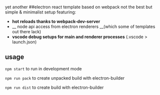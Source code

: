 yet another
##electron react template based on webpack
not the best but simple & minimalist setup featuring:
* __hot reloads thanks to webpack-dev-server__
* __ node api access from electron renderers __(which some of templates out there lack)
* __vscode debug setups for main and renderer processes__ (.vscode > launch.json)

## usage
`npm start` to run in development mode

`npm run pack` to create unpacked build with electron-builder

`npm run dist` to create build with electron-builder